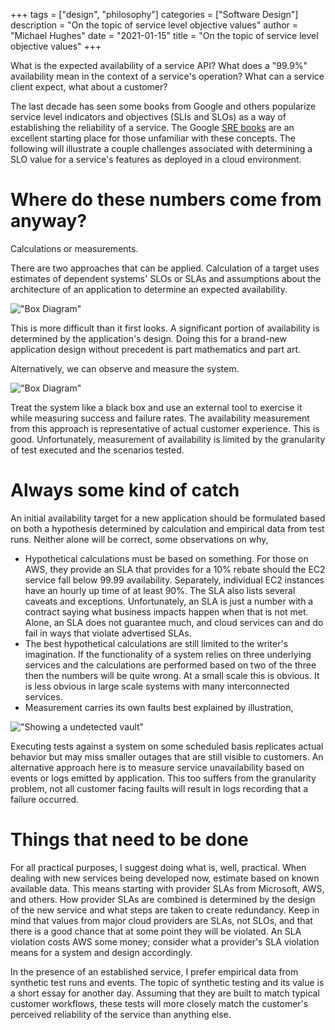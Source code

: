 +++
tags = ["design", "philosophy"]
categories = ["Software Design"]
description = "On the topic of service level objective values"
author = "Michael Hughes"
date = "2021-01-15"
title = "On the topic of service level objective values" 
+++

What is the expected availability of a service API? What does a "99.9%" availability mean in the context of a service's operation? What can a service client expect, what about a customer?

<!--more-->

The last decade has seen some books from Google and others popularize service level indicators and objectives (SLIs and SLOs) as a way of establishing the reliability of a service. The Google [SRE books][1] are an excellent starting place for those unfamiliar with these concepts.
The following will illustrate a couple challenges associated with determining a SLO value for a service's features as deployed in a cloud environment.


# Where do these numbers come from anyway?

Calculations or measurements.

There are two approaches that can be applied. Calculation of a target uses estimates of dependent systems' SLOs or SLAs and assumptions about the architecture of an application to determine an expected availability.

!["Box Diagram"](/images/2020-01-15-slos/slo-by-calc.svg "A service with two dependencies")

This is more difficult than it first looks. A significant portion of availability is determined by the application's design. Doing this for a brand-new application design without precedent is part mathematics and part art.

Alternatively, we can observe and measure the system. 

!["Box Diagram"](/images/2020-01-15-slos/slo-by-measure.svg "A service treated as a blackbox")

Treat the system like a black box and use an external tool to exercise it while measuring success and failure rates. The availability measurement from this approach is representative of actual customer experience. This is good. Unfortunately, measurement of availability is limited by the granularity of test executed and the scenarios tested.

# Always some kind of catch

An initial availability target for a new application should be formulated based on both a hypothesis determined by calculation and empirical data from test runs. Neither alone will be correct, some observations on why,

  - Hypothetical calculations must be based on something. For those on AWS, they provide an SLA that provides for a 10% rebate should the EC2 service fall below 99.99 availability. Separately, individual EC2 instances have an hourly up time of at least 90%. The SLA also lists several caveats and exceptions. Unfortunately, an SLA is just a number with a contract saying what business impacts happen when that is not met. Alone, an SLA does not guarantee much, and cloud services can and do fail in ways that violate advertised SLAs.
  - The best hypothetical calculations are still limited to the writer's imagination. If the functionality of a system relies on three underlying services and the calculations are performed based on two of the three then the numbers will be quite wrong. At a small scale this is obvious. It is less obvious in large scale systems with many interconnected services. 
  - Measurement carries its own faults best explained by illustration,

!["Showing a undetected vault"](/images/2020-01-15-slos/slo-test-granularity.svg "Showing a undetected vault")

Executing tests against a system on some scheduled basis replicates actual behavior but may miss smaller outages that are still visible to customers. An alternative approach here is to measure service unavailability based on events or logs emitted by application. This too suffers from the granularity problem, not all customer facing faults will result in logs recording that a failure occurred.

# Things that need to be done

For all practical purposes, I suggest doing what is, well, practical. When dealing with new services being developed now, estimate based on known available data. This means starting with provider SLAs from Microsoft, AWS, and others. How provider SLAs are combined is determined by the design of the new service and what steps are taken to create redundancy. Keep in mind that values from major cloud providers are SLAs, not SLOs, and that there is a good chance that at some point they will be violated. An SLA violation costs AWS some money; consider what a provider's SLA violation means for a system and design accordingly. 

In the presence of an established service, I prefer empirical data from synthetic test runs and events. The topic of synthetic testing and its value is a short essay for another day. Assuming that they are built to match typical customer workflows, these tests will more closely match the customer's perceived reliability of the service than anything else. 

[1]:https://sre.google/books/ "Google SRE Books"